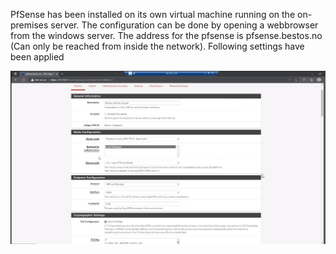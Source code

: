 PfSense has been installed on its own virtual machine running on the on-premises server.
The configuration can be done by opening a webbrowser from the windows server. The address for the pfsense is pfsense.bestos.no (Can only be reached from inside the network).
Following settings have been applied

![image.png](/.attachments/image-00e1d438-61a5-4146-b741-460876dc8d7f.png)